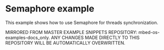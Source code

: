 # Semaphore example

This example shows how to use Semaphore for threads synchronization.


MIRRORED FROM MASTER EXAMPLE SNIPPETS REPOSITORY: mbed-os-examples-docs_only.
ANY CHANGES MADE DIRECTLY TO THIS REPOSITORY WILL BE AUTOMATICALLY OVERWRITTEN.

